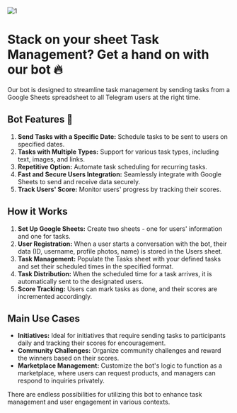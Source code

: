 ![1](https://github.com/HassanDev13/factory/assets/48941486/8304ba0b-af52-4d36-8fee-8dd95901aee4)

# Stack on your sheet Task Management? Get a hand on with our bot 🔥

Our bot is designed to streamline task management by sending tasks from a Google Sheets spreadsheet to all Telegram users at the right time.

## Bot Features 🤖

1) **Send Tasks with a Specific Date:** Schedule tasks to be sent to users on specified dates.
2) **Tasks with Multiple Types:** Support for various task types, including text, images, and links.
3) **Repetitive Option:** Automate task scheduling for recurring tasks.
4) **Fast and Secure Users Integration:** Seamlessly integrate with Google Sheets to send and receive data securely.
5) **Track Users' Score:** Monitor users' progress by tracking their scores.

## How it Works

1. **Set Up Google Sheets:** Create two sheets - one for users' information and one for tasks.
2. **User Registration:** When a user starts a conversation with the bot, their data (ID, username, profile photos, name) is stored in the Users sheet.
3. **Task Management:** Populate the Tasks sheet with your defined tasks and set their scheduled times in the specified format.
4. **Task Distribution:** When the scheduled time for a task arrives, it is automatically sent to the designated users.
5. **Score Tracking:** Users can mark tasks as done, and their scores are incremented accordingly.

## Main Use Cases

- **Initiatives:** Ideal for initiatives that require sending tasks to participants daily and tracking their scores for encouragement.
- **Community Challenges:** Organize community challenges and reward the winners based on their scores.
- **Marketplace Management:** Customize the bot's logic to function as a marketplace, where users can request products, and managers can respond to inquiries privately.

There are endless possibilities for utilizing this bot to enhance task management and user engagement in various contexts.
